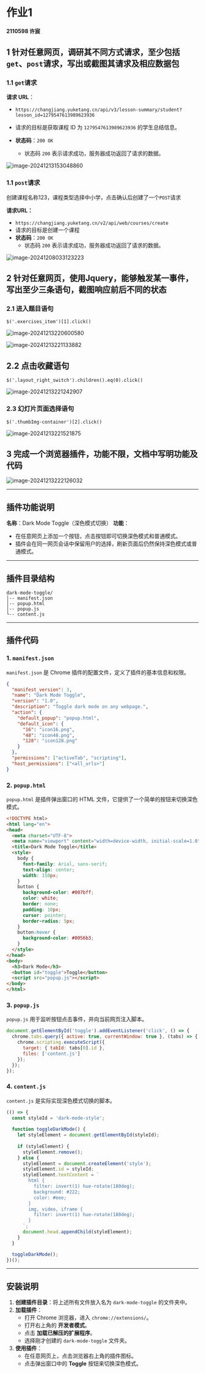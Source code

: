 # 作业1

#### 2110598 许宸

## 1 针对任意网页，调研其不同方式请求，至少包括`get`、`post`请求，写出或截图其请求及相应数据包

### 1.1 `get`请求

**请求 URL**：

- `https://changjiang.yuketang.cn/api/v3/lesson-summary/student?lesson_id=1279547613989623936`
- 请求的目标是获取课程 ID 为 `1279547613989623936` 的学生总结信息。

- **状态码**：`200 OK`

  - 状态码 `200` 表示请求成功，服务器成功返回了请求的数据。

  

![image-20241213153048860](C:\Users\LEGION\AppData\Roaming\Typora\typora-user-images\image-20241213153048860.png)

### 1.1 `post`请求

创建课程名称123，课程类型选择中小学，点击确认后创建了一个`POST`请求

**请求URL：**

* `https://changjiang.yuketang.cn/v2/api/web/courses/create`
* 请求的目标是创建一个课程
* **状态码**：`200 OK`
  - 状态码 `200` 表示请求成功，服务器成功返回了请求的数据。



![image-20241208033123223](C:\Users\LEGION\AppData\Roaming\Typora\typora-user-images\image-20241208033123223.png)

## 2 针对任意网页，使用Jquery，能够触发某一事件， 写出至少三条语句，截图响应前后不同的状态

### 2.1 进入题目语句

`$('.exercises_item')[1].click()`

![image-20241213220600580](C:\Users\LEGION\AppData\Roaming\Typora\typora-user-images\image-20241213220600580.png)

![image-20241213221133882](C:\Users\LEGION\AppData\Roaming\Typora\typora-user-images\image-20241213221133882.png)

## 2.2 点击收藏语句

`$('.layout_right_switch').children().eq(0).click()`

![image-20241213221242907](C:\Users\LEGION\AppData\Roaming\Typora\typora-user-images\image-20241213221242907.png)

### 2.3 幻灯片页面选择语句

`$('.thumbImg-container')[2].click()`

![image-20241213221521875](C:\Users\LEGION\AppData\Roaming\Typora\typora-user-images\image-20241213221521875.png)

## 3 完成一个浏览器插件，功能不限，文档中写明功能及代码

![image-20241213222126032](C:\Users\LEGION\AppData\Roaming\Typora\typora-user-images\image-20241213222126032.png)

------

## 插件功能说明

**名称**：Dark Mode Toggle（深色模式切换）
 **功能**：

- 在任意网页上添加一个按钮，点击按钮即可切换深色模式和普通模式。
- 插件会在同一网页会话中保留用户的选择，刷新页面后仍然保持深色模式或普通模式。

------

## 插件目录结构

```
dark-mode-toggle/
│-- manifest.json
│-- popup.html
│-- popup.js
└-- content.js
```

------

## 插件代码

### 1. `manifest.json`

`manifest.json` 是 Chrome 插件的配置文件，定义了插件的基本信息和权限。

```json
{
  "manifest_version": 3,
  "name": "Dark Mode Toggle",
  "version": "1.0",
  "description": "Toggle dark mode on any webpage.",
  "action": {
    "default_popup": "popup.html",
    "default_icon": {
      "16": "icon16.png",
      "48": "icon48.png",
      "128": "icon128.png"
    }
  },
  "permissions": ["activeTab", "scripting"],
  "host_permissions": ["<all_urls>"]
}
```

### 2. `popup.html`

`popup.html` 是插件弹出窗口的 HTML 文件，它提供了一个简单的按钮来切换深色模式。

```html
<!DOCTYPE html>
<html lang="en">
<head>
  <meta charset="UTF-8">
  <meta name="viewport" content="width=device-width, initial-scale=1.0">
  <title>Dark Mode Toggle</title>
  <style>
    body {
      font-family: Arial, sans-serif;
      text-align: center;
      width: 150px;
    }
    button {
      background-color: #007bff;
      color: white;
      border: none;
      padding: 10px;
      cursor: pointer;
      border-radius: 5px;
    }
    button:hover {
      background-color: #0056b3;
    }
  </style>
</head>
<body>
  <h3>Dark Mode</h3>
  <button id="toggle">Toggle</button>
  <script src="popup.js"></script>
</body>
</html>
```

### 3. `popup.js`

`popup.js` 用于监听按钮点击事件，并向当前网页注入脚本。

```javascript
document.getElementById('toggle').addEventListener('click', () => {
  chrome.tabs.query({ active: true, currentWindow: true }, (tabs) => {
    chrome.scripting.executeScript({
      target: { tabId: tabs[0].id },
      files: ['content.js']
    });
  });
});
```

### 4. `content.js`

`content.js` 是实际实现深色模式切换的脚本。

```javascript
(() => {
  const styleId = 'dark-mode-style';
  
  function toggleDarkMode() {
    let styleElement = document.getElementById(styleId);
    
    if (styleElement) {
      styleElement.remove();
    } else {
      styleElement = document.createElement('style');
      styleElement.id = styleId;
      styleElement.textContent = `
        html {
          filter: invert(1) hue-rotate(180deg);
          background: #222;
          color: #eee;
        }
        img, video, iframe {
          filter: invert(1) hue-rotate(180deg);
        }
      `;
      document.head.appendChild(styleElement);
    }
  }

  toggleDarkMode();
})();
```

------

## 安装说明

1. **创建插件目录**：将上述所有文件放入名为 `dark-mode-toggle` 的文件夹中。
2. **加载插件**：
   - 打开 Chrome 浏览器，进入 `chrome://extensions/`。
   - 打开右上角的 **开发者模式**。
   - 点击 **加载已解压的扩展程序**。
   - 选择刚才创建的 `dark-mode-toggle` 文件夹。
3. **使用插件**：
   - 在任意网页上，点击浏览器右上角的插件图标。
   - 点击弹出窗口中的 **Toggle** 按钮来切换深色模式。

